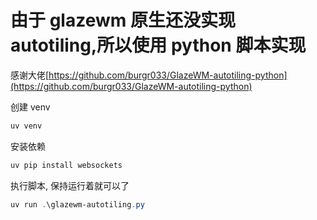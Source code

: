 # 由于 glazewm 原生还没实现 autotiling,所以使用 python 脚本实现

感谢大佬[https://github.com/burgr033/GlazeWM-autotiling-python](https://github.com/burgr033/GlazeWM-autotiling-python)

创建 venv

```powershell
uv venv
```

安装依赖

```powershell
uv pip install websockets
```

执行脚本, 保持运行着就可以了

```powershell
uv run .\glazewm-autotiling.py
```
